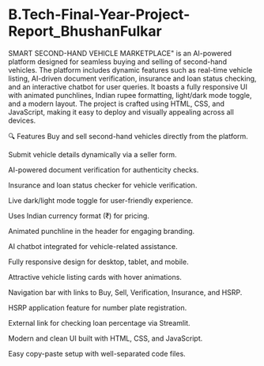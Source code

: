 # B.Tech-Final-Year-Project-Report_BhushanFulkar

SMART SECOND-HAND VEHICLE MARKETPLACE" is an AI-powered platform designed for seamless buying and selling of second-hand vehicles. The platform includes dynamic features such as real-time vehicle listing, AI-driven document verification, insurance and loan status checking, and an interactive chatbot for user queries. It boasts a fully responsive UI with animated punchlines, Indian rupee formatting, light/dark mode toggle, and a modern layout. The project is crafted using HTML, CSS, and JavaScript, making it easy to deploy and visually appealing across all devices.

🔍 Features 
Buy and sell second-hand vehicles directly from the platform.

Submit vehicle details dynamically via a seller form.

AI-powered document verification for authenticity checks.

Insurance and loan status checker for vehicle verification.

Live dark/light mode toggle for user-friendly experience.

Uses Indian currency format (₹) for pricing.

Animated punchline in the header for engaging branding.

AI chatbot integrated for vehicle-related assistance.

Fully responsive design for desktop, tablet, and mobile.

Attractive vehicle listing cards with hover animations.

Navigation bar with links to Buy, Sell, Verification, Insurance, and HSRP.

HSRP application feature for number plate registration.

External link for checking loan percentage via Streamlit.

Modern and clean UI built with HTML, CSS, and JavaScript.

Easy copy-paste setup with well-separated code files.








